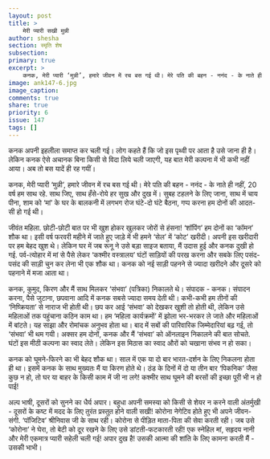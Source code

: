 ```yaml
---
layout: post
title: >
    मेरी प्यारी सखी मुन्नी
author: shesha
section: स्मृति शेष
subsection:
primary: true
excerpt: >
    कनक, मेरी प्यारी ‘मुन्नी’, हमारे जीवन में रच बस गई थी। मेरे पति की बहन - ननंद - के नाते ही नहीं, 20 वर्ष हम साथ रहे. साथ जिए, साथ हँसे-रोये हर सुख और दुख में।
image: ank147-6.jpg
image_caption: 
comments: true
share: true
priority: 6
issue: 147
tags: []
---
```


कनक अपनी इहलीला समाप्त कर चली गई। लोग कहते हैं कि जो इस पृथ्वी पर आता है उसे जाना ही है। लेकिन कनक ऐसे अचानक बिना किसी से विदा लिये चली जाएगी, यह बात मेरी कल्पना में भी कभी नहीं आया। अब तो बस यादें ही रह गयीं।

कनक, मेरी प्यारी ‘मुन्नी’, हमारे जीवन में रच बस गई थी। मेरे पति की बहन - ननंद - के नाते ही नहीं, 20 वर्ष हम साथ रहे. साथ जिए, साथ हँसे-रोये हर सुख और दुख में।
सुबह टहलने के लिए जाना, साथ में चाय पीना, शाम को ‘मां’ के घर के बालकनी में लगभग रोज घंटे-दो घंटे बैठना, गप्प करना हम दोनों की आदत-सी हो गई थी।

जीवंत महिला. छोटी-छोटी बात पर भी खुश होकर खुलकर जोरों से हंसना! ‘शॉपिंग’ हम दोनों का ‘कॉमन’ शौक था। इसी वर्ष फरवरी महीने में जाते हुए जाड़े में भी हमने ‘सेल’ में ‘कोट’ खरीदी। अपनी इस खरीदारी पर हम बेहद खुश थे। लेकिन घर में जब रूनू ने उसे बड़ा साइज बताया, मैं उदास हुई और कनक दुखी हो गई. पर्व-त्योहार में मां से पैसे लेकर ‘कश्मीर वस्त्रालय’ घंटों साड़ियों की परख करना और सबके लिए पसंद-पसंद की साड़ी चुन कर लेना भी एक शौक था। कनक को नई साड़ी पहनने से ज्यादा खरीदने और दूसरे को पहनाने में मजा आता था।

कनक, कुमुद, किरण और मैं साथ मिलकर ‘संभवा’ (पत्रिका) निकालते थे। संपादक - कनक। संपादन करना, पैसे जुटाना, छपवाना आदि में कनक सबसे ज्यादा समय देती थी। कभी-कभी हम तीनों की ‘निष्क्रियता’ से नाराज भी होती थी। छप कर आई ‘संभवा’ को देखकर खुशी तो होती थी, लेकिन उसे महिलाओं तक पहुंचाना कठिन काम था। हम ‘महिला कार्यक्रमों’ में झोला भर-भरकर ले जाते और महिलाओं में बांटते। यह साझा और रोमांचक अनुभव होता था। बाद में सबों की पारिवारिक जिम्मेदारियां बढ़ गई, तो ‘संभवा’ भी थम गयी। अक्सर हम दोनों, कनक और मैं ‘संभवा’ को ऑनलाइन निकालने की बात सोचते. घंटों इस मीठी कल्पना का स्वाद लेते। लेकिन इस मिठास का स्वाद औरों को चखाना संभव न हो सका।

कनक को घूमने-फिरने का भी बेहद शौक था।  साल में एक या दो बार भारत-दर्शन के लिए निकलना होता ही था। इसमें कनक के साथ मुख्यतः मैं या किरण होते थे। ठंड के दिनों में दो या तीन बार ‘पिकनिक’ जैसा कुछ न हो, तो घर या बाहर के किसी काम में जी ना लगे! कश्मीर साथ घूमने की बरसों की इच्छा पूरी भी न हो पाई!

अल्प भाषी, दूसरों को सुनने का धैर्य अपार। बहुधा अपनी समस्या को किसी से शेयर न करने वाली अंतर्मुखी - दूसरों के कष्ट में मदद के लिए तुरंत प्रस्तुत होने वाली सखी!  कोरोना नेगेटिव होते हुए भी अपने जीवन-संगी. ‘पॉजिटिव’ श्रीनिवास जी के साथ रही। कोरोना से पीड़ित माता-पिता की सेवा करती रही। जब उसे ‘कोरोना’ ने घेरा, तो बेटी को दूर रखने के लिए उसे डांटती-फटकारती रही! एक स्नेहिल मां, सहृदय नानी और मेरी एकमात्र प्यारी सहेली चली गई! अपार दुख है! उसकी आत्मा की शांति के लिए कामना करती मैं - उसकी भाभी।  